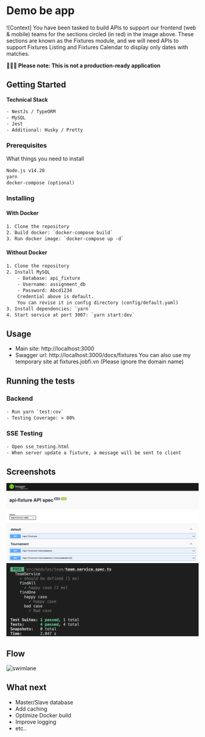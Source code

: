 # Demo be app

![Context]
You have been tasked to build APIs to support our frontend (web & mobile) teams for the sections circled (in red) in the image above.
These sections are known as the Fixtures module, and we will need APIs to support Fixtures Listing and Fixtures Calendar to display
only dates with matches.

**🚨🚨🚨 Please note: This is not a production-ready application**
## Getting Started

**Technical Stack**

    - NestJs / TypeORM
    - MySQL
    - Jest
    - Additional: Husky / Pretty
### Prerequisites

What things you need to install

    Node.js v14.20
    yarn
    docker-compose (optional)

### Installing
#### With Docker

    1. Clone the repository
    2. Build docker: `docker-compose build`
    3. Run docker image: `docker-compose up -d`

#### Without Docker

    1. Clone the repository
    2. Install MySQL
        - Database: api_fixture
        - Username: assignment_db
        - Password: Abcd1234
        Credential above is default.
        You can revise it in config directory (config/default.yaml)
    3. Install dependencies: `yarn`
    4. Start service at port 3007: `yarn start:dev`

## Usage
- Main site: http://localhost:3000
- Swagger url: http://localhost:3000/docs/fixtures
You can also use my temporary site at fixtures.jobfi.vn
(Please ignore the domain name)

## Running the tests

### Backend
    - Run yarn `test:cov`
    - Testing Coverage: > 80%
### SSE Testing
    - Open sse_testing.html
    - When server update a fixture, a message will be sent to client
## Screenshots
![screenshot_main](images/swagger.png)
![screenshot_list](images/test.png)

## Flow
![swimlane](images/swimlane.jpg)

## What next
- Master/Slave database
- Add caching
- Optimize Docker build
- Improve logging
- etc..
